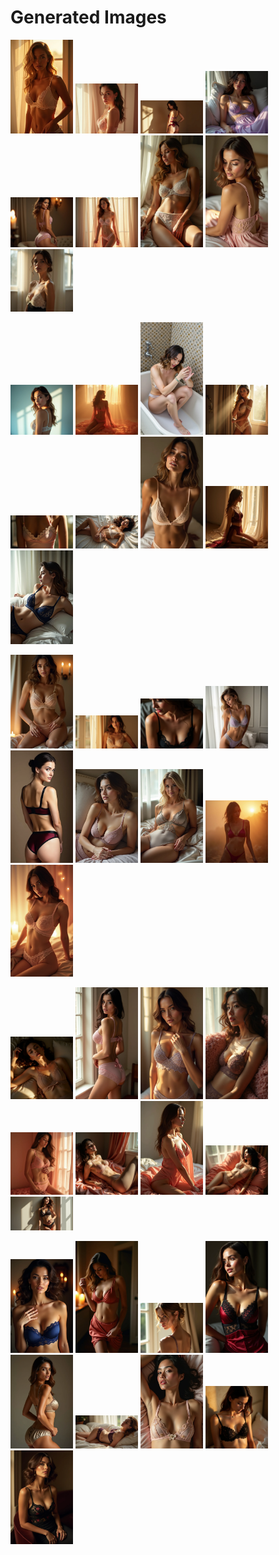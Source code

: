 # Generated Images



<img src="2025_07_05_01.webp" width="100"/> <img src="2025_07_05_02.webp" width="100"/> <img src="2025_07_05_03.webp" width="100"/> <img src="2025_07_05_04.webp" width="100"/> <img src="2025_07_05_05.webp" width="100"/> <img src="2025_07_05_06.webp" width="100"/> <img src="2025_07_05_07.webp" width="100"/> <img src="2025_07_05_08.webp" width="100"/> <img src="2025_07_05_09.webp" width="100"/>

<img src="2025_07_05_10.webp" width="100"/> <img src="2025_07_05_11.webp" width="100"/> <img src="2025_07_05_12.webp" width="100"/> <img src="2025_07_05_13.webp" width="100"/> <img src="2025_07_05_14.webp" width="100"/> <img src="2025_07_05_15.webp" width="100"/> <img src="2025_07_05_16.webp" width="100"/> <img src="2025_07_05_17.webp" width="100"/> <img src="2025_07_05_18.webp" width="100"/>

<img src="2025_07_05_19.webp" width="100"/> <img src="2025_07_05_20.webp" width="100"/> <img src="2025_07_05_21.webp" width="100"/> <img src="2025_07_05_22.webp" width="100"/> <img src="2025_07_05_23.webp" width="100"/> <img src="2025_07_05_24.webp" width="100"/> <img src="2025_07_05_25.webp" width="100"/> <img src="2025_07_05_26.webp" width="100"/> <img src="2025_07_05_27.webp" width="100"/>

<img src="2025_07_05_28.webp" width="100"/> <img src="2025_07_05_29.webp" width="100"/> <img src="2025_07_05_30.webp" width="100"/> <img src="2025_07_05_31.webp" width="100"/> <img src="2025_07_05_32.webp" width="100"/> <img src="2025_07_05_33.webp" width="100"/> <img src="2025_07_05_34.webp" width="100"/> <img src="2025_07_05_35.webp" width="100"/> <img src="2025_07_05_36.webp" width="100"/>

<img src="2025_07_05_37.webp" width="100"/> <img src="2025_07_05_38.webp" width="100"/> <img src="2025_07_05_39.webp" width="100"/> <img src="2025_07_05_40.webp" width="100"/> <img src="2025_07_05_41.webp" width="100"/> <img src="2025_07_05_42.webp" width="100"/> <img src="2025_07_05_43.webp" width="100"/> <img src="2025_07_05_44.webp" width="100"/> <img src="2025_07_05_45.webp" width="100"/>